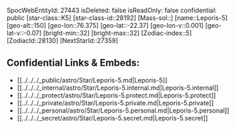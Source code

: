 ﻿---
location: [-22.37,76.375,150]
type: Station
tags:
- astro/Star

---
SpocWebEntityId: 27443
isDeleted: false
isReadOnly: false
confidential: public
[star-class::K5]
[star-class-id::28192]
[Mass-sol::]
[name::Leporis-5]
[geo-alt::150]
[geo-lon::76.375]
[geo-lat::-22.37]
[geo-lon-v::0.001]
[geo-lat-v::-0.07]
[bright-min::32]
[bright-max::32]
[Zodiac-index::5]
[ZodiacId::28130]
[NextStarId::27359]



## Confidential Links & Embeds: 
- [[../../../_public/astro/Star/Leporis-5.md|Leporis-5]] 
- [[../../../_internal/astro/Star/Leporis-5.internal.md|Leporis-5.internal]] 
- [[../../../_protect/astro/Star/Leporis-5.protect.md|Leporis-5.protect]] 
- [[../../../_private/astro/Star/Leporis-5.private.md|Leporis-5.private]] 
- [[../../../_personal/astro/Star/Leporis-5.personal.md|Leporis-5.personal]] 
- [[../../../_secret/astro/Star/Leporis-5.secret.md|Leporis-5.secret]] 
